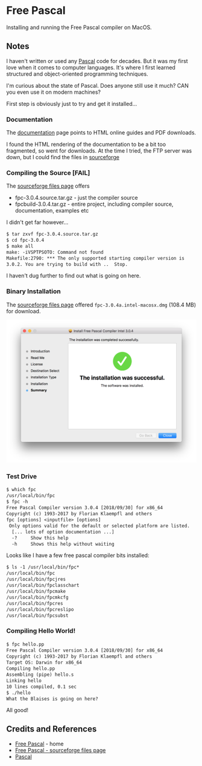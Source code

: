 # Free Pascal

Installing and running the Free Pascal compiler on MacOS.

## Notes

I haven't written or used any [Pascal](https://en.wikipedia.org/wiki/Pascal_(programming_language)) code for decades.
But it was my first love when it comes to computer languages.
It's where I first learned structured and object-oriented programming techniques.

I'm curious about the state of Pascal. Does anyone still use it much? CAN you even use it on modern machines?

First step is obviously just to try and get it installed...

### Documentation

The [documentation](https://www.freepascal.org/docs.html) page points to HTML online guides and PDF downloads.

I found the HTML rendering of the documentation to be a bit too fragmented, so went for downloads.
At the time I tried, the FTP server was down, but I could find the files in
[sourceforge](https://sourceforge.net/projects/freepascal/files/Documentation/3.0.4/)


### Compiling the Source [FAIL]

The [sourceforge files page](https://sourceforge.net/projects/freepascal/files/Source/3.0.4/) offers

* fpc-3.0.4.source.tar.gz - just the compiler source
* fpcbuild-3.0.4.tar.gz - entire project, including compiler source, documentation, examples etc

I didn't get far however...

```
$ tar zxvf fpc-3.0.4.source.tar.gz
$ cd fpc-3.0.4
$ make all
make: -iVSPTPSOTO: Command not found
Makefile:2790: *** The only supported starting compiler version is 3.0.2. You are trying to build with ..  Stop.
```

I haven't dug further to find out what is going on here.

### Binary Installation

The [sourceforge files page](https://sourceforge.net/projects/freepascal/files/Source/3.0.4/)
offered `fpc-3.0.4a.intel-macosx.dmg` (108.4 MB) for download.

![installed](./assets/installed.png?raw=true)

### Test Drive

```
$ which fpc
/usr/local/bin/fpc
$ fpc -h
Free Pascal Compiler version 3.0.4 [2018/09/30] for x86_64
Copyright (c) 1993-2017 by Florian Klaempfl and others
fpc [options] <inputfile> [options]
 Only options valid for the default or selected platform are listed.
  [... lots of option documentation ...]
  -?     Show this help
  -h     Shows this help without waiting
```

Looks like I have a few free pascal compiler bits installed:

```
$ ls -1 /usr/local/bin/fpc*
/usr/local/bin/fpc
/usr/local/bin/fpcjres
/usr/local/bin/fpclasschart
/usr/local/bin/fpcmake
/usr/local/bin/fpcmkcfg
/usr/local/bin/fpcres
/usr/local/bin/fpcreslipo
/usr/local/bin/fpcsubst
```

### Compiling Hello World!

```
$ fpc hello.pp
Free Pascal Compiler version 3.0.4 [2018/09/30] for x86_64
Copyright (c) 1993-2017 by Florian Klaempfl and others
Target OS: Darwin for x86_64
Compiling hello.pp
Assembling (pipe) hello.s
Linking hello
10 lines compiled, 0.1 sec
$ ./hello
What the Blaises is going on here?
```

All good!

## Credits and References

* [Free Pascal](https://www.freepascal.org/) - home
* [Free Pascal - sourceforge files page](https://sourceforge.net/projects/freepascal/files/Source/3.0.4/)
* [Pascal](https://en.wikipedia.org/wiki/Pascal_(programming_language))
